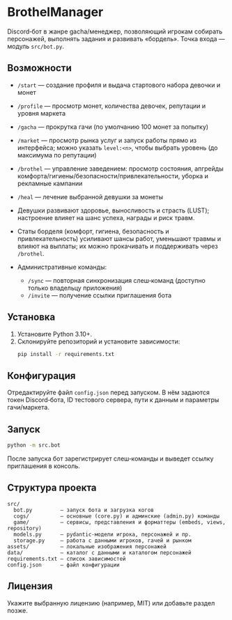 # BrothelManager

Discord‑бот в жанре gacha/менеджер, позволяющий игрокам собирать персонажей, выполнять задания и развивать «бордель». Точка входа — модуль `src/bot.py`.

## Возможности

- `/start` — создание профиля и выдача стартового набора девочки и монет
- `/profile` — просмотр монет, количества девочек, репутации и уровня маркета
- `/gacha` — прокрутка гачи (по умолчанию 100 монет за попытку)
- `/market` — просмотр рынка услуг и запуск работы прямо из интерфейса; можно указать `level:<n>`, чтобы выбрать уровень (до максимума по репутации)
- `/brothel` — управление заведением: просмотр состояния, апгрейды комфорта/гигиены/безопасности/привлекательности, уборка и рекламные кампании
- `/heal` — лечение выбранной девушки за монеты

- Девушки развивают здоровье, выносливость и страсть (LUST); настроение влияет на шанс успеха, награды и риск травм.
- Статы борделя (комфорт, гигиена, безопасность и привлекательность) усиливают шансы работ, уменьшают травмы и влияют на выплаты; их можно прокачивать и поддерживать через `/brothel`.

- Административные команды:
  - `/sync` — повторная синхронизация слеш‑команд (доступно только владельцу приложения)
  - `/invite` — получение ссылки приглашения бота

## Установка

1. Установите Python 3.10+.
2. Склонируйте репозиторий и установите зависимости:
   ```bash
   pip install -r requirements.txt
   ```

## Конфигурация

Отредактируйте файл `config.json` перед запуском. В нём задаются токен Discord‑бота, ID тестового сервера, пути к данным и параметры гачи/маркета.

## Запуск

```bash
python -m src.bot
```

После запуска бот зарегистрирует слеш‑команды и выведет ссылку приглашения в консоль.

## Структура проекта

```
src/
  bot.py         – запуск бота и загрузка когов
  cogs/          – основные (core.py) и админские (admin.py) команды
  game/          – сервисы, представления и форматтеры (embeds, views, repository)
  models.py      – pydantic‑модели игрока, персонажей и пр.
  storage.py     – работа с данными игроков, гачей и рынком
assets/          – локальные изображения персонажей
data/            – каталог с данными и каталогом персонажей
requirements.txt – список зависимостей
config.json      – файл конфигурации
```

## Лицензия

Укажите выбранную лицензию (например, MIT) или добавьте раздел позже.

